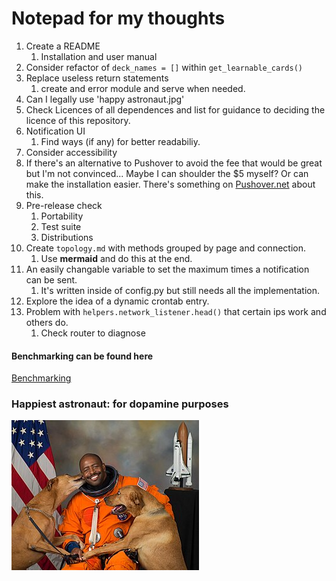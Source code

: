 # Notepad for my thoughts

1. Create a README
    1. Installation and user manual
2. Consider refactor of ```deck_names = []``` within ```get_learnable_cards()```
3. Replace useless return statements
	1. create and error module and serve when needed.
4. Can I legally use 'happy astronaut.jpg'
5. Check Licences of all dependences and list for guidance to deciding the licence of this repository.
8. Notification UI
    1. Find ways (if any) for  better readabiliy.
9. Consider accessibility
10. If there's an alternative to Pushover to avoid the fee that would be great but I'm not convinced... Maybe I can shoulder the $5 myself? Or can make the installation easier. There's something on [Pushover.net](https://support.pushover.net`i37-including-an-open-source-application-s-api-token-in-its-source-code) about this.
11. Pre-release check
    1. Portability
    2. Test suite
    3. Distributions
12. Create ```topology.md``` with methods grouped by page and connection.
    1. Use **mermaid** and do this at the end.
13. An easily changable variable to set the maximum times a notification can be sent.
    1. It's written inside of config.py but still needs all the implementation.
14. Explore the idea of a dynamic crontab entry.
15. Problem with ```helpers.network_listener.head()``` that certain ips work and others do.
    1. Check router to diagnose

#### Benchmarking can be found here

[Benchmarking](Benchmarks.md)

### Happiest astronaut:  for dopamine purposes

![Happiest Astronaut](/happy%20astronaut.jpg)
